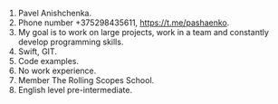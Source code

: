 1. Pavel Anishchenka.
2. Phone number +375298435611, https://t.me/pashaenko.
3. My goal is to work on large projects, work in a team and constantly develop programming skills.
4. Swift, GIT.
5. Code examples.
6. No work experience.
7. Member The Rolling Scopes School.
8. English level pre-intermediate.

